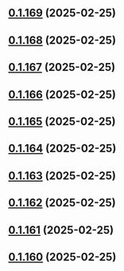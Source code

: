 ## [0.1.169](https://github.com/binary-braids/terraform-oracle/compare/v0.1.168...v0.1.169) (2025-02-25)



## [0.1.168](https://github.com/binary-braids/terraform-oracle/compare/v0.1.167...v0.1.168) (2025-02-25)



## [0.1.167](https://github.com/binary-braids/terraform-oracle/compare/v0.1.166...v0.1.167) (2025-02-25)



## [0.1.166](https://github.com/binary-braids/terraform-oracle/compare/v0.1.165...v0.1.166) (2025-02-25)



## [0.1.165](https://github.com/binary-braids/terraform-oracle/compare/v0.1.164...v0.1.165) (2025-02-25)



## [0.1.164](https://github.com/binary-braids/terraform-oracle/compare/v0.1.163...v0.1.164) (2025-02-25)



## [0.1.163](https://github.com/binary-braids/terraform-oracle/compare/v0.1.162...v0.1.163) (2025-02-25)



## [0.1.162](https://github.com/binary-braids/terraform-oracle/compare/v0.1.161...v0.1.162) (2025-02-25)



## [0.1.161](https://github.com/binary-braids/terraform-oracle/compare/v0.1.160...v0.1.161) (2025-02-25)



## [0.1.160](https://github.com/binary-braids/terraform-oracle/compare/v0.1.159...v0.1.160) (2025-02-25)



